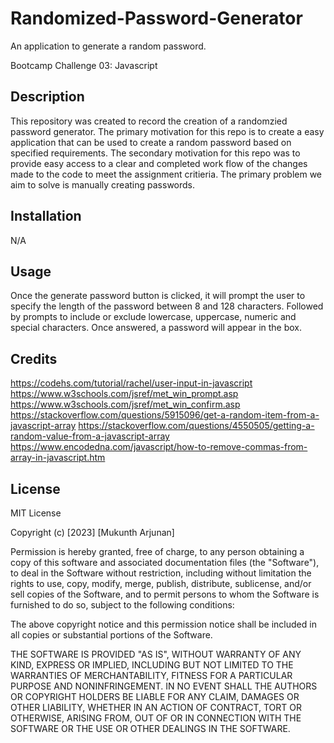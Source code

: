 # Randomized-Password-Generator
An application to generate a random password.

Bootcamp Challenge 03: Javascript

## Description

This repository was created to record the creation of a randomzied password generator. The primary motivation for this repo is to create a easy application that can be used to create a random password based on specified requirements. The secondary motivation for this repo was to provide easy access to a clear and completed work flow of the changes made to the code to meet the assignment critieria. The primary problem we aim to solve is manually creating passwords.


## Installation

N/A

## Usage

Once the generate password button is clicked, it will prompt the user to specify the length of the password between 8 and 128 characters. Followed by prompts to include or exclude lowercase, uppercase, numeric and special characters. Once answered, a password will appear in the box.

## Credits

https://codehs.com/tutorial/rachel/user-input-in-javascript
https://www.w3schools.com/jsref/met_win_prompt.asp
https://www.w3schools.com/jsref/met_win_confirm.asp
https://stackoverflow.com/questions/5915096/get-a-random-item-from-a-javascript-array
https://stackoverflow.com/questions/4550505/getting-a-random-value-from-a-javascript-array
https://www.encodedna.com/javascript/how-to-remove-commas-from-array-in-javascript.htm

## License
MIT License

Copyright (c) [2023] [Mukunth Arjunan]

Permission is hereby granted, free of charge, to any person obtaining a copy
of this software and associated documentation files (the "Software"), to deal
in the Software without restriction, including without limitation the rights
to use, copy, modify, merge, publish, distribute, sublicense, and/or sell
copies of the Software, and to permit persons to whom the Software is
furnished to do so, subject to the following conditions:

The above copyright notice and this permission notice shall be included in all
copies or substantial portions of the Software.

THE SOFTWARE IS PROVIDED "AS IS", WITHOUT WARRANTY OF ANY KIND, EXPRESS OR
IMPLIED, INCLUDING BUT NOT LIMITED TO THE WARRANTIES OF MERCHANTABILITY,
FITNESS FOR A PARTICULAR PURPOSE AND NONINFRINGEMENT. IN NO EVENT SHALL THE
AUTHORS OR COPYRIGHT HOLDERS BE LIABLE FOR ANY CLAIM, DAMAGES OR OTHER
LIABILITY, WHETHER IN AN ACTION OF CONTRACT, TORT OR OTHERWISE, ARISING FROM,
OUT OF OR IN CONNECTION WITH THE SOFTWARE OR THE USE OR OTHER DEALINGS IN THE
SOFTWARE.
